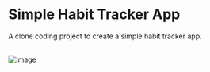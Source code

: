 # Simple Habit Tracker App 

A clone coding project to create a simple habit tracker app. <br/><br/>



![image](https://user-images.githubusercontent.com/56345848/139168473-c0887092-3ae6-4c11-9f3a-a7c18cda1544.png)
